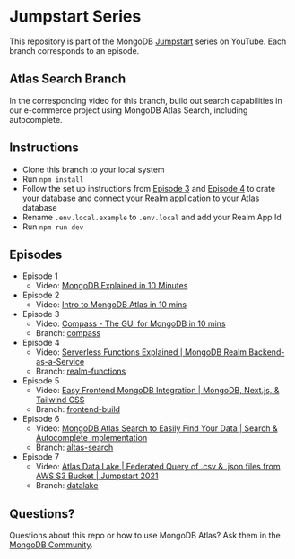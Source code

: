 # Jumpstart Series

This repository is part of the MongoDB [Jumpstart](https://www.youtube.com/playlist?list=PL4RCxklHWZ9v2lcat4oEVGQhZg6r4IQGV) series on YouTube. Each branch corresponds to an episode. 

## Atlas Search Branch

In the corresponding video for this branch, build out search capabilities in our e-commerce project using MongoDB Atlas Search, including autocomplete. 

## Instructions

- Clone this branch to your local system
- Run `npm install`
- Follow the set up instructions from [Episode 3](https://youtu.be/YBOiX8DwinE) and [Episode 4](https://youtu.be/Evp3xTzWCu4) to crate your database and connect your Realm application to your Atlas database
- Rename `.env.local.example` to `.env.local` and add your Realm App Id
- Run `npm run dev`

## Episodes

- Episode 1
  - Video: [MongoDB Explained in 10 Minutes](https://youtu.be/RGfFpQF0NpE)
- Episode 2
  - Video: [Intro to MongoDB Atlas in 10 mins](https://youtu.be/xrc7dIO_tXk)
- Episode 3
  - Video: [Compass - The GUI for MongoDB in 10 mins](https://youtu.be/YBOiX8DwinE)
  - Branch: [compass](https://github.com/mongodb-developer/jumpstart-series/tree/compass)
- Episode 4
  - Video: [Serverless Functions Explained | MongoDB Realm Backend-as-a-Service](https://youtu.be/Evp3xTzWCu4)
  - Branch: [realm-functions](https://github.com/mongodb-developer/jumpstart-series/tree/realm-functions)
- Episode 5
  - Video: [Easy Frontend MongoDB Integration | MongoDB, Next.js, & Tailwind CSS](https://youtu.be/xIrtGeggw0E)
  - Branch: [frontend-build](https://github.com/mongodb-developer/jumpstart-series/tree/frontend-build)
- Episode 6
  - Video: [MongoDB Atlas Search to Easily Find Your Data | Search & Autocomplete Implementation](https://youtu.be/jnxnhbTO2RA)
  - Branch: [altas-search](https://github.com/mongodb-developer/jumpstart-series/tree/atlas-search)
- Episode 7
  - Video: [Atlas Data Lake | Federated Query of .csv & .json files from AWS S3 Bucket | Jumpstart 2021](https://youtu.be/e4BNH8SeGVs)
  - Branch: [datalake](https://github.com/mongodb-developer/jumpstart-series/tree/datalake)

## Questions?

Questions about this repo or how to use MongoDB Atlas?  Ask them in the [MongoDB Community](https://community.mongodb.com).